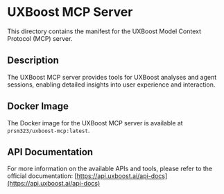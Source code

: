 # UXBoost MCP Server

This directory contains the manifest for the UXBoost Model Context Protocol (MCP) server.

## Description
The UXBoost MCP server provides tools for UXBoost analyses and agent sessions, enabling detailed insights into user experience and interaction.

## Docker Image
The Docker image for the UXBoost MCP server is available at `prsm323/uxboost-mcp:latest`.

## API Documentation
For more information on the available APIs and tools, please refer to the official documentation: [https://api.uxboost.ai/api-docs](https://api.uxboost.ai/api-docs)
